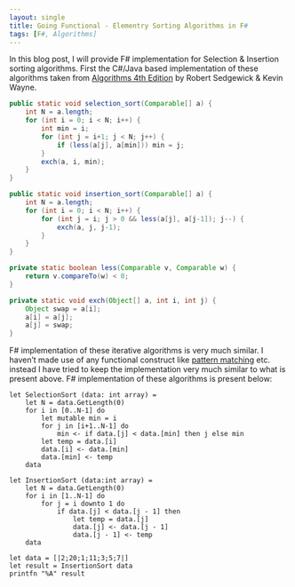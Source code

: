 ```yaml
---
layout: single
title: Going Functional - Elementry Sorting Algorithms in F#
tags: [F#, Algorithms]
---
```

In this blog post, I will provide F# implementation for Selection & Insertion sorting algorithms. First the C#/Java based implementation of these algorithms taken from [Algorithms 4th Edition](http://algs4.cs.princeton.edu/home/) by Robert Sedgewick & Kevin Wayne.

```java
public static void selection_sort(Comparable[] a) {
    int N = a.length;
    for (int i = 0; i < N; i++) {
        int min = i;
        for (int j = i+1; j < N; j++) {
            if (less(a[j], a[min])) min = j;
        }
        exch(a, i, min);
    }
}

public static void insertion_sort(Comparable[] a) {
    int N = a.length;
    for (int i = 0; i < N; i++) {
        for (int j = i; j > 0 && less(a[j], a[j-1]); j--) {
            exch(a, j, j-1);
        }
    }
}

private static boolean less(Comparable v, Comparable w) {
    return v.compareTo(w) < 0;
}

private static void exch(Object[] a, int i, int j) {
    Object swap = a[i];
    a[i] = a[j];
    a[j] = swap;
}
```

F# implementation of these iterative algorithms is very much similar. I haven’t made use of any functional construct like [pattern matching](https://msdn.microsoft.com/en-us/library/dd547125.aspx) etc. instead I have tried to keep the implementation very much similar to what is present above. F# implementation of these algorithms is present below:

```
let SelectionSort (data: int array) =
    let N = data.GetLength(0)
    for i in [0..N-1] do
        let mutable min = i
        for j in [i+1..N-1] do
            min <- if data.[j] < data.[min] then j else min
        let temp = data.[i]
        data.[i] <- data.[min]
        data.[min] <- temp
    data

let InsertionSort (data:int array) =
    let N = data.GetLength(0)
    for i in [1..N-1] do
        for j = i downto 1 do
            if data.[j] < data.[j - 1] then
                let temp = data.[j]
                data.[j] <- data.[j - 1]
                data.[j - 1] <- temp
    data

let data = [|2;20;1;11;3;5;7|]
let result = InsertionSort data
printfn "%A" result
```
